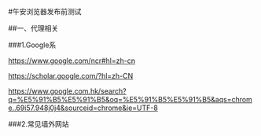 #午安浏览器发布前测试

##一、代理相关

###1.Google系

https://www.google.com/ncr#hl=zh-cn

https://scholar.google.com/?hl=zh-CN

https://www.google.com.hk/search?q=%E5%91%B5%E5%91%B5&oq=%E5%91%B5%E5%91%B5&aqs=chrome..69i57.948j0j4&sourceid=chrome&ie=UTF-8

###2.常见墙外网站
